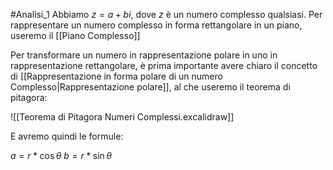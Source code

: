 #Analisi_1
Abbiamo $z = a+bi$, dove $z$ è un numero complesso qualsiasi.
Per rappresentare un numero complesso in forma rettangolare in un piano, useremo il [[Piano Complesso]]

Per transformare un numero in rappresentazione polare in uno in rappresentazione rettangolare, è prima importante avere chiaro il concetto di [[Rappresentazione in forma polare di un numero Complesso|Rappresentazione polare]], al che useremo il teorema di pitagora:

![[Teorema di Pitagora Numeri Complessi.excalidraw]]

E avremo quindi le formule:

$a=r*\cos \theta$
$b=r*\sin \theta$